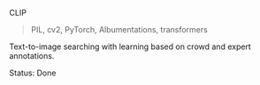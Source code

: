   CLIP 
  > PIL, cv2, PyTorch, Albumentations, transformers

  Text-to-image searching with learning based on crowd and expert annotations.
  
  Status: Done
